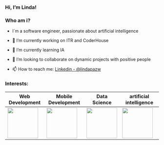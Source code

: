 ### Hi, I’m Linda! 
### Who am i? 
- I´m a software engineer, passionate about artificial intelligence
  
- 🔭 I’m currently working on ITR and CoderHouse
- 🌱 I’m currently learning IA 
- 👯 I’m looking to collaborate on dynamic projects with positive people
- 📫 How to reach me: [Linkedin - @lindapazw](www.linkedin.com/in/lindapazw)
  
  
### Interests:
Web Development | Mobile Development | Data Science | artificial intelligence
--- | --- | --- |  --- | 
<img src="https://cdn-icons-png.flaticon.com/512/8743/8743996.png" width="100" height="100" /> |<img src="https://cdn-icons-png.flaticon.com/512/3371/3371557.png" width="100" height="100" /> | <img src="https://cdn-icons-png.flaticon.com/512/9304/9304571.png" width="100" height="100" /> | <img src="[https://cdn-icons-png.flaticon.com/512/9304/9304571.png](https://flaticon.com/free-animated-icon/rocket_6172512?related_id=6172512)https://flaticon.com/free-animated-icon/rocket_6172512?related_id=6172512" width="100" height="100" />


